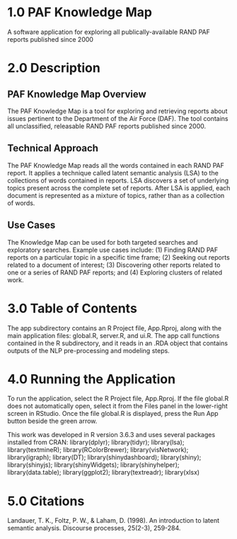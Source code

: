 # 1.0 PAF Knowledge Map
A software application for exploring all publically-available RAND PAF reports published since 2000

# 2.0 Description
## PAF Knowledge Map Overview
The PAF Knowledge Map is a tool for exploring and retrieving reports about issues pertinent to the Department of the Air Force (DAF). The tool contains all unclassified, releasable RAND PAF reports published since 2000.

## Technical Approach
The PAF Knowledge Map reads all the words contained in each RAND PAF report. It applies a technique called latent semantic analysis (LSA) to the collections of words contained in reports. LSA discovers a set of underlying topics present across the complete set of reports. After LSA is applied, each document is represented as a mixture of topics, rather than as a collection of words.

## Use Cases
The Knowledge Map can be used for both targeted searches and exploratory searches. Example use cases include: (1) Finding RAND PAF reports on a particular topic in a specific time frame; (2) Seeking out reports related to a document of interest; (3) Discovering other reports related to one or a series of RAND PAF reports; and (4) Exploring clusters of related work.

# 3.0 Table of Contents
The app subdirectory contains an R Project file, App.Rproj, along with the main application files: global.R, server.R, and ui.R. The app call functions contained in the R subdirectory, and it reads in an .RDA object that contains outputs of the NLP pre-processing and modeling steps.

# 4.0 Running the Application
To run the application, select the R Project file, App.Rproj. If the file global.R does not automatically open, select it from the Files panel in the lower-right screen in RStudio. Once the file global.R is displayed, press the Run App button beside the green arrow.

This work was developed in R version 3.6.3 and uses several packages installed from CRAN: library(dplyr); library(tidyr); library(lsa); library(textmineR); library(RColorBrewer); library(visNetwork); library(igraph); library(DT); library(shinydashboard); library(shiny); library(shinyjs); library(shinyWidgets); library(shinyhelper); library(data.table); library(ggplot2); library(textreadr); library(xlsx)

# 5.0 Citations
Landauer, T. K., Foltz, P. W., & Laham, D. (1998). An introduction to latent semantic analysis. Discourse processes, 25(2-3), 259-284.
